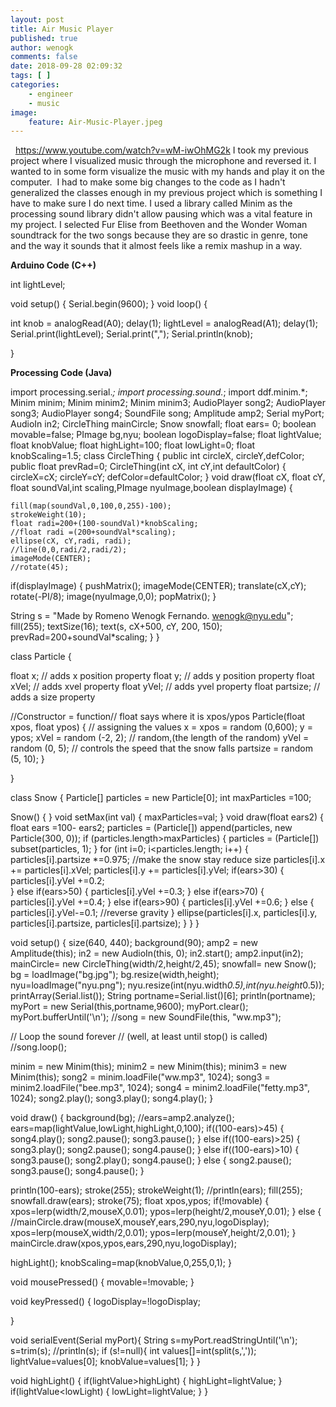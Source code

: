 ```yaml
---
layout: post
title: Air Music Player
published: true
author: wenogk
comments: false
date: 2018-09-28 02:09:32
tags: [ ]
categories:
    - engineer
    - music
image:
    feature: Air-Music-Player.jpeg
---
```

&nbsp; https://www.youtube.com/watch?v=wM-iwOhMG2k I took my previous project where I visualized music through the microphone and reversed it. I wanted to in some form visualize the music with my hands and play it on the computer.  I had to make some big changes to the code as I hadn't generalized the classes enough in my previous project which is something I have to make sure I do next time. I used a library called Minim as the processing sound library didn't allow pausing which was a vital feature in my project. I selected Fur Elise from Beethoven and the Wonder Woman soundtrack for the two songs because they are so drastic in genre, tone and the way it sounds that it almost feels like a remix mashup in a way. 

**Arduino Code (C++)** 

int lightLevel;

void setup()
{
 Serial.begin(9600);
}
void loop()
{

  int knob = analogRead(A0);
  delay(1);
  lightLevel = analogRead(A1);
  delay(1);
  Serial.print(lightLevel);
  Serial.print(",");
  Serial.println(knob);
  

}


**Processing Code (Java)** 

import processing.serial.*;
import processing.sound.*;
import ddf.minim.*;
Minim       minim;
Minim       minim2;
Minim       minim3;
AudioPlayer song2;
AudioPlayer song3;
AudioPlayer song4;
SoundFile song;
Amplitude amp2;
Serial myPort;
AudioIn in2;
CircleThing mainCircle;
Snow snowfall;
float ears= 0;
boolean movable=false;
PImage bg,nyu;
boolean logoDisplay=false;
float lightValue;
float knobValue;
float highLight=100;
float lowLight=0;
float knobScaling=1.5;
class CircleThing {
  public int circleX, circleY,defColor;
  public float prevRad=0;
  CircleThing(int cX, int cY,int defaultColor) {
    circleX=cX;
    circleY=cY;
    defColor=defaultColor;
  }
  void draw(float cX, float cY, float soundVal,int scaling,PImage nyuImage,boolean displayImage) {
  
    fill(map(soundVal,0,100,0,255)-100);
    strokeWeight(10);
    float radi=200+(100-soundVal)*knobScaling;
    //float radi =(200+soundVal*scaling);
    ellipse(cX, cY,radi, radi);
    //line(0,0,radi/2,radi/2);
    imageMode(CENTER);
    //rotate(45);
if(displayImage) {
    pushMatrix();
imageMode(CENTER);
translate(cX,cY);
rotate(-PI/8);
image(nyuImage,0,0);
popMatrix();
}

String s = "Made by Romeno Wenogk Fernando. wenogk@nyu.edu";
fill(255);
textSize(16);
text(s, cX+500, cY, 200, 150);
prevRad=200+soundVal*scaling;
  }
}

class Particle {

  float x;          // adds x position property
  float y;          // adds y position property
  float xVel;       // adds xvel property
  float yVel;       // adds yvel property
  float partsize;   // adds a size property


  //Constructor = function// float says where it is xpos/ypos
  Particle(float xpos, float ypos) {
    // assigning the values
    x = xpos = random (0,600);
    y = ypos;
    xVel = random (-2, 2);   // random,(the length of the random)
    yVel = random (0, 5);    // controls the speed that the snow falls
    partsize = random (5, 10);
  }
  
}

class Snow {
Particle[] particles = new Particle[0];
int maxParticles =100;

Snow() {
}
void setMax(int val) {
maxParticles=val;
}
void draw(float ears2) {
  float ears =100- ears2;
particles = (Particle[]) append(particles, new Particle(300, 0));
  if (particles.length&gt;maxParticles) {
    particles = (Particle[]) subset(particles, 1);
  }
  for (int i=0; i&lt;particles.length; i++) {
      particles[i].partsize *=0.975;  //make the snow stay reduce size
      particles[i].x += particles[i].xVel;
      particles[i].y += particles[i].yVel;
     if(ears&gt;30) {
      particles[i].yVel +=0.2;   
     } else if(ears&gt;50) {
       particles[i].yVel +=0.3;
     }
     else if(ears&gt;70) {
       particles[i].yVel +=0.4;
     } else if(ears&gt;90) {
       particles[i].yVel +=0.6;
     } else {
       particles[i].yVel-=0.1; //reverse gravity
     }
    ellipse(particles[i].x, particles[i].y, particles[i].partsize, particles[i].partsize);
  }
}
}

void setup() {
  size(640, 440);
  background(90);
  amp2 = new Amplitude(this);
  in2 = new AudioIn(this, 0);
  in2.start();
  amp2.input(in2);  
  mainCircle= new CircleThing(width/2,height/2,45);
  snowfall= new Snow();
  bg = loadImage("bg.jpg");
  bg.resize(width,height);
  nyu=loadImage("nyu.png");
  nyu.resize(int(nyu.width*0.5),int(nyu.height*0.5));
  printArray(Serial.list());
String portname=Serial.list()[6];
println(portname);
myPort = new Serial(this,portname,9600);
myPort.clear();
myPort.bufferUntil('\n');
 //song = new SoundFile(this, "ww.mp3");

  // Loop the sound forever
  // (well, at least until stop() is called)
  //song.loop();
  
  minim = new Minim(this);
  minim2 = new Minim(this);
  minim3 = new Minim(this);
  song2 = minim.loadFile("ww.mp3", 1024);
  song3 = minim2.loadFile("bee.mp3", 1024);
  song4 = minim2.loadFile("fetty.mp3", 1024);
  song2.play();
  song3.play();
  song4.play();
}      

void draw() {
  background(bg);
  //ears=amp2.analyze();
  ears=map(lightValue,lowLight,highLight,0,100);
  if((100-ears)&gt;45) {
  song4.play();
  song2.pause();
  song3.pause();
  }
  else if((100-ears)&gt;25) {
  song3.play();
  song2.pause();
  song4.pause();
  }  else if((100-ears)&gt;10) {
  song3.pause();
  song2.play();
  song4.pause();
  } else {
  song2.pause();
  song3.pause();
  song4.pause();
  }
 
  println(100-ears);
   stroke(255); 
  strokeWeight(1);
  //println(ears);
  fill(255);
  snowfall.draw(ears);
  stroke(75); 
  float xpos,ypos;
  if(!movable) { 
    xpos=lerp(width/2,mouseX,0.01);
    ypos=lerp(height/2,mouseY,0.01);
  } else {
  //mainCircle.draw(mouseX,mouseY,ears,290,nyu,logoDisplay); 
   xpos=lerp(mouseX,width/2,0.01);
    ypos=lerp(mouseY,height/2,0.01);
  }
  mainCircle.draw(xpos,ypos,ears,290,nyu,logoDisplay);
 
highLight();
knobScaling=map(knobValue,0,255,0,1);
}

void mousePressed() {
movable=!movable;
}

void keyPressed() {
logoDisplay=!logoDisplay;

}

void serialEvent(Serial myPort){
String s=myPort.readStringUntil('\n');
s=trim(s);
//println(s);
if (s!=null){
int values[]=int(split(s,','));
lightValue=values[0];
knobValue=values[1];
}
}

void highLight() {
if(lightValue&gt;highLight) {
highLight=lightValue;
}
if(lightValue&lt;lowLight) {
lowLight=lightValue;
}
}